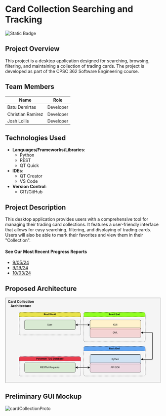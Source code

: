 # Card Collection Searching and Tracking
![Static Badge](https://img.shields.io/badge/Current_Phase-Modeling-yellow?style=for-the-badge)


## Project Overview
This project is a desktop application designed for searching, browsing, filtering, and maintaining a collection of trading cards. The project is developed as part of the CPSC 362 Software Engineering course.

## Team Members

| Name             | Role                          |
|------------------|-------------------------------|
| Batu Demirtas    | Developer                     |
| Christian Ramirez| Developer                     |
| Josh Lollis      | Developer                     |

## Technologies Used

- **Languages/Frameworks/Libraries**: 
  - Python
  - REST
  - QT Quick
- **IDEs**:
  - QT Creator
  - VS Code
- **Version Control**:
  - GIT/GitHub

## Project Description
This desktop application provides users with a comprehensive tool for managing their trading card collections. It features a user-friendly interface that allows for easy searching, filtering, and displaying of trading cards. Users will also be able to mark their favorites and view them in their "Collection".

#### See Our Most Recent Progress Reports
- [9/05/24](https://github.com/TelloViz/Card-Collection/discussions/11)
- [9/19/24](https://github.com/TelloViz/Card-Collection/discussions/32)
- [10/03/24](https://github.com/TelloViz/Card-Collection/discussions/63)

## Proposed Architecture

![cardCollectionArchitecture](Documentation/cardCollectionArchitecture.png)


## Preliminary GUI Mockup
![cardCollectionProto](https://github.com/user-attachments/assets/d9e8cfb1-43d9-417c-b80f-c7c15893e1dd)


